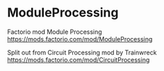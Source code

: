 # ModuleProcessing
Factorio mod Module Processing https://mods.factorio.com/mod/ModuleProcessing

Split out from Circuit Processing mod by Trainwreck https://mods.factorio.com/mod/CircuitProcessing

